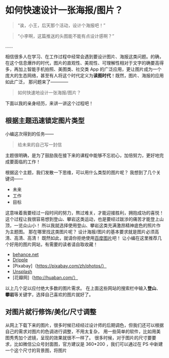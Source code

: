 # 如何快速设计一张海报/图片？

> “诶，小王，后天那个活动，设计个海报吧！”

> “小李啊，这篇推送的头图能不能有点设计感啊？”

……

相信很多人在学习、在工作过程中经常会遇到要设计图片、海报这类问题。的确，在这个信息爆炸的时代，图片的直观性、美观性、可理解性相对于文字的确要高得多，再加上智能手机拍照、美图类、社交类 App 的广泛应用，更让图片成为一个庞大的生态网络，甚至有人将这个时代定义为**读图时代**！既然，图片、海报的应用如此广泛，
那问题来了————
> 如何快速地设计一张海报/图片？

下面以我的亲身经历，来讲一讲这个过程吧！

## 根据主题迅速锁定图片类型

小编这次得到的任务——
> 给未来的自己写一封信

主题很明确，是为了鼓励我在接下来的课程中能够不忘初心，加倍努力，更好地完成要面临的工作！

根据这个主题，我们发散一下思维，可以用什么类型的图片呢？
我想到了几个关键词——
- 未来
- 工作
- 目标

这意味着我要经过一段时间的努力，熬过难关，才能迎接胜利，拥抱成功的喜悦！
这个过程让我很容易想到登山、攀岩这类运动，也是要经过跋涉的痛苦才能登上山顶，一览众山小！
所以我就选择使用登山、攀岩这类充满激昂精神底色的照片作为主题图。
那在哪里找这类图片呢？
设计海报/图片的基本要求就是图片必须高清、高清、高清！
既然如此，就请你拒绝使用[百度图片](https://image.baidu.com/)吧！
让小编在这里推荐几个好用的图片网站，有需要的读者请自取收藏！
- [behance.net](https://www.behance.net/)
- [Dripple](https://dribbble.com/)
- [Pixabay]（https://pixabay.com/zh/photos/）
- [Unsplash](https://unsplash.com/)
- [花瓣网]（http://huaban.com/） 

以上几个足以应付绝大多数的图片需求。
在上面这些网站的搜索栏中输入**登山**、**攀岩**等关键字，选择自己喜欢的图片就好了。

## 对图片就行修饰/美化/尺寸调整
从网上下载下来的图片，很多时候已经经过设计师的后期调色，但我们还可以根据自己的需求对图片的色调进行调整，不用太复杂，
用一些简单的软件，比如用美图秀秀加个滤镜，呈现的效果就很不一样了。
很多时候，对于图片的尺寸要要求，比如微信公众号封面图，官方建议是 360*200 ，我们可以通过在 PS 中新建一个这个尺寸的背景图，将图片



